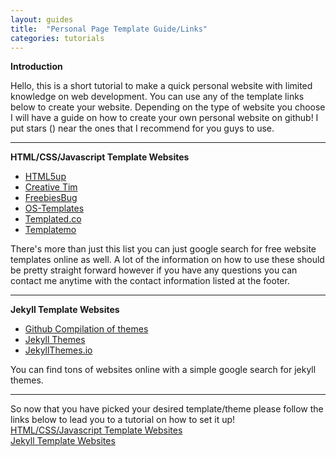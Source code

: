 ```yaml
---
layout: guides
title:  "Personal Page Template Guide/Links"
categories: tutorials
---
```

**Introduction**

Hello, this is a short tutorial to make a quick personal website with limited knowledge on web development.
You can use any of the template links below to create your website.
Depending on the type of website you choose I will have a guide on how to create your own personal website on github!
I put stars (<i class="fa fa-star"></i>) near the ones that I recommend for you guys to use.

----

**HTML/CSS/Javascript Template Websites**
  * [HTML5up](https://html5up.net) <i class="fa fa-star"></i><i class="fa fa-star"></i>
  * [Creative Tim](https://www.creative-tim.com) <i class="fa fa-star"></i>
  * [FreebiesBug](https://freebiesbug.com/code-stuff/html-website-templates/)
  * [OS-Templates](http://www.os-templates.com/free-website-templates?start=27)
  * [Templated.co](https://templated.co)
  * [Templatemo](http://www.templatemo.com/page/1)

There's more than just this list you can just google search for free website templates online as well.
A lot of the information on how to use these should be pretty straight forward however if you have any questions you can contact me anytime with the contact information listed at the footer.

----

**Jekyll Template Websites**
  * [Github Compilation of themes](https://github.com/jekyll/jekyll/wiki/Themes) <i class="fa fa-star"></i>
  * [Jekyll Themes](http://jekyllthemes.org)
  * [JekyllThemes.io](https://jekyllthemes.io)

You can find tons of websites online with a simple google search for jekyll themes.

----

So now that you have picked your desired template/theme please follow the links below to lead you to a tutorial on how to set it up!
<BR>
[HTML/CSS/Javascript Template Websites](https://nvurdien.github.io/webdev-workshop/guides/01-aHTML-CSS-JAVASCRIPT-PERSONALSITE-tutorial/)
<BR>
[Jekyll Template Websites](https://nvurdien.github.io/webdev-workshop/guides/02-htjekyll-PERSONALSITE-tutorial/)
